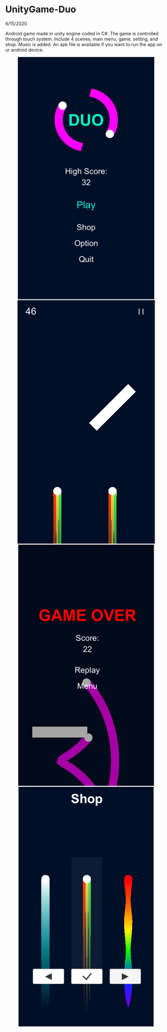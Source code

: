 # UnityGame-Duo
6/15/2020

Android game made in unity engine coded in C#. The game is controlled through touch system. Include 4 scenes; main menu, game, setting, and shop. Music is added. 
An apk file is available if you want to run the app on ur android device.

<p align="center">
  <img src="https://github.com/mdsakilkhan/UnityGame-Duo/blob/main/Screenshots/MainMenu.png" />
  
  <img src="https://github.com/mdsakilkhan/UnityGame-Duo/blob/main/Screenshots/GamePlay.png" />
  
  <img src="https://github.com/mdsakilkhan/UnityGame-Duo/blob/main/Screenshots/GameOver.png" />
  
  <img src="https://github.com/mdsakilkhan/UnityGame-Duo/blob/main/Screenshots/ShopMenu.png" />
</p>

